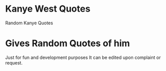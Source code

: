 # Kanye West Quotes
 Random Kanye Quotes 
# Gives Random Quotes of him
Just for fun and development purposes
It can be edited upon complaint or request.
